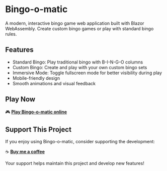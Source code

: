 # Bingo-o-matic

A modern, interactive bingo game web application built with Blazor WebAssembly. Create custom bingo games or play with standard bingo rules.

## Features

- Standard Bingo: Play traditional bingo with B-I-N-G-O columns
- Custom Bingo: Create and play with your own custom bingo sets
- Immersive Mode: Toggle fullscreen mode for better visibility during play
- Mobile-friendly design
- Smooth animations and visual feedback

## Play Now

🎮 **[Play Bingo-o-matic online](https://www.bingo-o-matic.com)**

## Support This Project

If you enjoy using Bingo-o-matic, consider supporting the development:

☕ **[Buy me a coffee](https://buymeacoffee.com/jamesmontemagno)**

Your support helps maintain this project and develop new features!